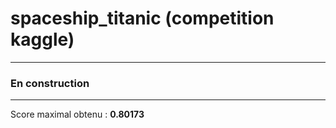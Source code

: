 # spaceship_titanic (competition kaggle)

**** 


<h3>En construction</h3>

**** 

Score maximal obtenu : **0.80173**
